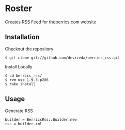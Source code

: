 # Roster

Creates RSS Feed for theberrics.com website


## Installation

Checkout the repository

    $ git clone git://github.com/devrieda/berrics_rss.git

Install Locally
  
    $ cd berrics_rss/
    $ rvm use 1.9.3-p286
    $ rake install


## Usage
  
Generate RSS

    builder = BerricsRss::Builder.new
    rss = builder.xml
